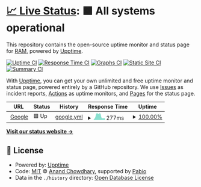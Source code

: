 # [📈 Live Status](https://JRAM05.github.io/status_services): <!--live status--> **🟩 All systems operational**

This repository contains the open-source uptime monitor and status page for [RAM](https://JRAM05.github.io/status_services), powered by [Upptime](https://github.com/upptime/upptime).

[![Uptime CI](https://github.com/JRAM05/status_services/workflows/Uptime%20CI/badge.svg)](https://github.com/JRAM05/status_services/actions?query=workflow%3A%22Uptime+CI%22)
[![Response Time CI](https://github.com/JRAM05/status_services/workflows/Response%20Time%20CI/badge.svg)](https://github.com/JRAM05/status_services/actions?query=workflow%3A%22Response+Time+CI%22)
[![Graphs CI](https://github.com/JRAM05/status_services/workflows/Graphs%20CI/badge.svg)](https://github.com/JRAM05/status_services/actions?query=workflow%3A%22Graphs+CI%22)
[![Static Site CI](https://github.com/JRAM05/status_services/workflows/Static%20Site%20CI/badge.svg)](https://github.com/JRAM05/status_services/actions?query=workflow%3A%22Static+Site+CI%22)
[![Summary CI](https://github.com/JRAM05/status_services/workflows/Summary%20CI/badge.svg)](https://github.com/JRAM05/status_services/actions?query=workflow%3A%22Summary+CI%22)

With [Upptime](https://upptime.js.org), you can get your own unlimited and free uptime monitor and status page, powered entirely by a GitHub repository. We use [Issues](https://github.com/JRAM05/status_services/issues) as incident reports, [Actions](https://github.com/JRAM05/status_services/actions) as uptime monitors, and [Pages](https://JRAM05.github.io/status_services) for the status page.

<!--start: status pages-->
<!-- This summary is generated by Upptime (https://github.com/upptime/upptime) -->
<!-- Do not edit this manually, your changes will be overwritten -->
<!-- prettier-ignore -->
| URL | Status | History | Response Time | Uptime |
| --- | ------ | ------- | ------------- | ------ |
| <img alt="" src="https://icons.duckduckgo.com/ip3/www.google.com.ico" height="13"> [Google](https://www.google.com) | 🟩 Up | [google.yml](https://github.com/JRAM05/status_services/commits/HEAD/history/google.yml) | <details><summary><img alt="Response time graph" src="./graphs/google/response-time-week.png" height="20"> 277ms</summary><br><a href="https://JRAM05.github.io/status_services/history/google"><img alt="Response time 277" src="https://img.shields.io/endpoint?url=https%3A%2F%2Fraw.githubusercontent.com%2FJRAM05%2Fstatus_services%2FHEAD%2Fapi%2Fgoogle%2Fresponse-time.json"></a><br><a href="https://JRAM05.github.io/status_services/history/google"><img alt="24-hour response time 277" src="https://img.shields.io/endpoint?url=https%3A%2F%2Fraw.githubusercontent.com%2FJRAM05%2Fstatus_services%2FHEAD%2Fapi%2Fgoogle%2Fresponse-time-day.json"></a><br><a href="https://JRAM05.github.io/status_services/history/google"><img alt="7-day response time 277" src="https://img.shields.io/endpoint?url=https%3A%2F%2Fraw.githubusercontent.com%2FJRAM05%2Fstatus_services%2FHEAD%2Fapi%2Fgoogle%2Fresponse-time-week.json"></a><br><a href="https://JRAM05.github.io/status_services/history/google"><img alt="30-day response time 277" src="https://img.shields.io/endpoint?url=https%3A%2F%2Fraw.githubusercontent.com%2FJRAM05%2Fstatus_services%2FHEAD%2Fapi%2Fgoogle%2Fresponse-time-month.json"></a><br><a href="https://JRAM05.github.io/status_services/history/google"><img alt="1-year response time 277" src="https://img.shields.io/endpoint?url=https%3A%2F%2Fraw.githubusercontent.com%2FJRAM05%2Fstatus_services%2FHEAD%2Fapi%2Fgoogle%2Fresponse-time-year.json"></a></details> | <details><summary><a href="https://JRAM05.github.io/status_services/history/google">100.00%</a></summary><a href="https://JRAM05.github.io/status_services/history/google"><img alt="All-time uptime 100.00%" src="https://img.shields.io/endpoint?url=https%3A%2F%2Fraw.githubusercontent.com%2FJRAM05%2Fstatus_services%2FHEAD%2Fapi%2Fgoogle%2Fuptime.json"></a><br><a href="https://JRAM05.github.io/status_services/history/google"><img alt="24-hour uptime 100.00%" src="https://img.shields.io/endpoint?url=https%3A%2F%2Fraw.githubusercontent.com%2FJRAM05%2Fstatus_services%2FHEAD%2Fapi%2Fgoogle%2Fuptime-day.json"></a><br><a href="https://JRAM05.github.io/status_services/history/google"><img alt="7-day uptime 100.00%" src="https://img.shields.io/endpoint?url=https%3A%2F%2Fraw.githubusercontent.com%2FJRAM05%2Fstatus_services%2FHEAD%2Fapi%2Fgoogle%2Fuptime-week.json"></a><br><a href="https://JRAM05.github.io/status_services/history/google"><img alt="30-day uptime 100.00%" src="https://img.shields.io/endpoint?url=https%3A%2F%2Fraw.githubusercontent.com%2FJRAM05%2Fstatus_services%2FHEAD%2Fapi%2Fgoogle%2Fuptime-month.json"></a><br><a href="https://JRAM05.github.io/status_services/history/google"><img alt="1-year uptime 100.00%" src="https://img.shields.io/endpoint?url=https%3A%2F%2Fraw.githubusercontent.com%2FJRAM05%2Fstatus_services%2FHEAD%2Fapi%2Fgoogle%2Fuptime-year.json"></a></details>

<!--end: status pages-->

[**Visit our status website →**](https://JRAM05.github.io/status_services)

## 📄 License

- Powered by: [Upptime](https://github.com/upptime/upptime)
- Code: [MIT](./LICENSE) © [Anand Chowdhary](https://anandchowdhary.com), supported by [Pabio](https://pabio.com)
- Data in the `./history` directory: [Open Database License](https://opendatacommons.org/licenses/odbl/1-0/)
